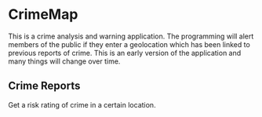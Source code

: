 # CrimeMap
This is a crime analysis and warning application. The programming will alert members of the public if they enter a geolocation which has been linked to previous reports of crime. This is an early version of the application and many things will change over time.

## Crime Reports
Get a risk rating of crime in a certain location.
